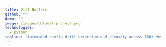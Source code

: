 ```yaml
---
title: Diff Busters
github: ""
demo: ""
image: /images/default-project.png
technologies:
  - python
tagline: "Automated config drift detection and recovery across 100+ devices."
---
```

